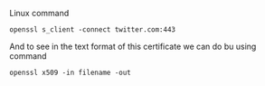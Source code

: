 Linux command
```
openssl s_client -connect twitter.com:443
```
And to see in the text format of this certificate we can do bu using command 
```
openssl x509 -in filename -out
```
